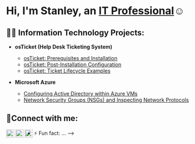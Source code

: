 <h1>Hi, I'm Stanley, an <a href="https://linkedin.com/in/58Beans">IT Professional</a>☺</h1>

<h2>👨‍💻 Information Technology Projects:</h2>

- <b>osTicket (Help Desk Ticketing System)</b>
  
  - [osTicket: Prerequisites and Installation](https://github.com/58Beans/osticket-prereqs)
  - [osTicket: Post-Installation Configuration](https://github.com/58Beans/post-install-config)
  - [osTicket: Ticket Lifecycle Examples](https://github.com/58Beans/ticket-lifecycle)
- <b>Microsoft Azure</b>
  - [Configuring Active Directory within Azure VMs](https://github.com/58Beans/configure-ad)
  - [Network Security Groups (NSGs) and Inspecting Network Protocols](https://github.com/58Beans/azure-network-protocols)

<h2>🤳Connect with me:</h2>

[<img align="left" alt="Josh | Twitter" width="22px" src="https://cdn.jsdelivr.net/npm/simple-icons@v3/icons/twitter.svg" />][twitter]
[<img align="left" alt="Josh | LinkedIn" width="22px" src="https://cdn.jsdelivr.net/npm/simple-icons@v3/icons/linkedin.svg" />][linkedin]
[<img align="left" alt="Josh | Instagram" width="22px" src="https://cdn.jsdelivr.net/npm/simple-icons@v3/icons/instagram.svg" />][instagram]

[twitter]: https://twitter.com/Stan
[instagram]: https://www.instagram.com/Stan
[linkedin]: https://linkedin.com/in/Stan
- ⚡ Fun fact: ...
-->
